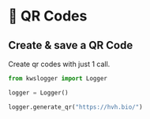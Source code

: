 # 🔗 QR Codes



## Create & save a QR Code

Create qr codes with just 1 call.

```python
from kwslogger import Logger

logger = Logger()

logger.generate_qr("https://hvh.bio/")
```
